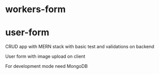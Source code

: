 # workers-form
# user-form
CRUD app with MERN stack with basic test and validations on backend

User form with image upload on client
  
For development mode need MongoDB

